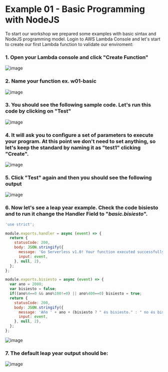 # Example 01 - Basic Programming with NodeJS

To start our workshop we prepared some examples with basic sintax and NodeJS programming model. Login to AWS Lambda Console and let's start to create our first Lambda function to validate our enviroment:

### 1. Open your Lambda console and click "Create Function"

![image](images/01.png) 

### 2. Name your function ex. w01-basic

![image](images/02.png) 

### 3. You should see the following sample code. Let's run this code by clicking on "Test"

![image](images/03.png) 

### 4. It will ask you to configure a set of parameters to execute your program. At this point we don't need to set anything, so let's keep the standard by naming it as "test1" clicking "Create".

![image](images/04.png) 

### 5. Click "Test" again and then you should see the following output

![image](images/05.png) 

### 6. Now let's see a leap year example. Check the code bisiesto and to run it change the Handler Field to "*basic.bisiesto*".

```javascript
'use strict';

module.exports.handler = async (event) => {
  return {
    statusCode: 200,
    body: JSON.stringify({
      message: 'Go Serverless v1.0! Your function executed successfully!',
      input: event,
    }, null, 2),
  };
};

module.exports.bisiesto = async (event) => {
  var ano = 2000;
  var bisiesto = false;
  if((ano%4==0 && ano%100!=0) || ano%400==0) bisiesto = true;
  return {
    statusCode: 200,
    body: JSON.stringify({
      message: 'Año ' + ano + (bisiesto ? " és bisiesto." : " no és bisiesto."),
      input: event,
    }, null, 2),
  };
};
```

![image](images/06.png) 

### 7. The default leap year output should be:

![image](images/07.png) 
